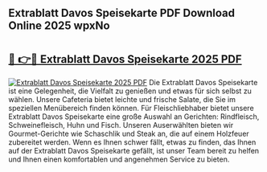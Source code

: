 ## Extrablatt Davos Speisekarte PDF Download Online 2025 wpxNo

# <h2><a href="http://gccb6o6.nevu.top/?p=Extrablatt+Davos+Speisekarte">🔗 👉🔴 Extrablatt Davos Speisekarte 2025 PDF</a></h2>

[![Extrablatt Davos Speisekarte 2025 PDF](https://i.imgur.com/dBaPXMq.png)](http://gccb6o6.nevu.top/?p=Extrablatt+Davos+Speisekarte)
Die Extrablatt Davos Speisekarte ist eine Gelegenheit, die Vielfalt zu genießen und etwas für sich selbst zu wählen. Unsere Cafeteria bietet leichte und frische Salate, die Sie im speziellen Menübereich finden können. Für Fleischliebhaber bietet unsere Extrablatt Davos Speisekarte eine große Auswahl an Gerichten: Rindfleisch, Schweinefleisch, Huhn und Fisch. Unseren Auserwählten bieten wir Gourmet-Gerichte wie Schaschlik und Steak an, die auf einem Holzfeuer zubereitet werden. Wenn es Ihnen schwer fällt, etwas zu finden, das Ihnen auf der Extrablatt Davos Speisekarte gefällt, ist unser Team bereit zu helfen und Ihnen einen komfortablen und angenehmen Service zu bieten.
